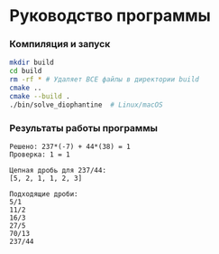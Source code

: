 # Руководство программы

### Компиляция и запуск

```bash
mkdir build
cd build
rm -rf * # Удаляет ВСЕ файлы в директории build
cmake ..
cmake --build .
./bin/solve_diophantine  # Linux/macOS
```

### Результаты работы программы

```textline
Решено: 237*(-7) + 44*(38) = 1
Проверка: 1 = 1

Цепная дробь для 237/44:
[5, 2, 1, 1, 2, 3]

Подходящие дроби:
5/1
11/2
16/3
27/5
70/13
237/44
```
